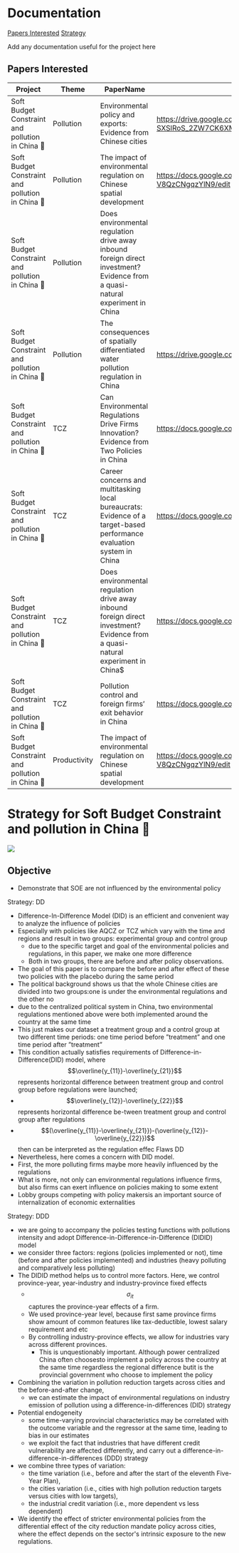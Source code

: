 # Documentation

[Papers Interested](##Papers-Interested)
[Strategy](#-Strategy-for-Soft-Budget-Constraint-and-pollution-in-China-👀)

Add any documentation useful for the project here

## Papers Interested

| Project                                         | Theme        | PaperName                                                                                                                      | GoogleDoc                                                              | LinkWeava                                                                                                                      | Profile                                        |
|-------------------------------------------------|--------------|--------------------------------------------------------------------------------------------------------------------------------|------------------------------------------------------------------------|--------------------------------------------------------------------------------------------------------------------------------|------------------------------------------------|
| Soft Budget Constraint and pollution in China 👀 | Pollution    | Environmental policy and exports: Evidence from Chinese cities                                                                 | https://drive.google.com/file/d/1-SXSlRoS_2ZW7CK6XMhcXpJDPxAEF1xG/view | Environmental policy and exports: Evidence from Chinese cities                                                                 | https://dynalist.io/d/XKfJQeiB0Ca0jwkuezQ0tPv7 |
| Soft Budget Constraint and pollution in China 👀 | Pollution    | The impact of environmental regulation on Chinese spatial development                                                          | https://docs.google.com/file/d/1JguCKTBU_WDh8HzYbY-V8QzCNgqzYlN9/edit  | The impact of environmental regulation on Chinese spatial development                                                          |                                                |
| Soft Budget Constraint and pollution in China 👀 | Pollution    | Does environmental regulation drive away inbound foreign direct investment? Evidence from a quasi-natural experiment in China  |                                                                        | Does environmental regulation drive away inbound foreign direct investment? Evidence from a quasi-natural experiment in China  | https://dynalist.io/d/NoN72svhJGwmeD_FB8--rvgv |
| Soft Budget Constraint and pollution in China 👀 | Pollution    | The consequences of spatially differentiated water pollution regulation in China                                               | https://drive.google.com/file/d/15HDYRf07DPy27nHRjjlEYPkNAsBjSl5m/view | The consequences of spatially differentiated water pollution regulation in China                                               | https://dynalist.io/d/V31BAFi9NSfx1rqIccNVgRIa |
| Soft Budget Constraint and pollution in China 👀 | TCZ          | Can Environmental Regulations Drive Firms Innovation? Evidence from Two Policies in China                                      | https://docs.google.com/file/d/1_BgizwKFNaWa96yUt03KY1Ju08volXGy/edit  | Can Environmental Regulations Drive Firms Innovation? Evidence from Two Policies in China                                      |                                                |
| Soft Budget Constraint and pollution in China 👀 | TCZ          | Career concerns and multitasking local bureaucrats: Evidence of a target-based performance evaluation system in China          | https://docs.google.com/file/d/1fO46H7ZAmrUokwokCIPDvnsr4kJWGjGM/edit  | Career concerns and multitasking local bureaucrats: Evidence of a target-based performance evaluation system in China          |                                                |
| Soft Budget Constraint and pollution in China 👀 | TCZ          | Does environmental regulation drive away inbound foreign direct investment? Evidence from a quasi-natural experiment in China$ | https://docs.google.com/file/d/1pnyVlTOF5XZvQ2WQ7-X4IJD1XOoZfYlH/edit  | Does environmental regulation drive away inbound foreign direct investment? Evidence from a quasi-natural experiment in China$ | https://dynalist.io/d/NoN72svhJGwmeD_FB8--rvgv |
| Soft Budget Constraint and pollution in China 👀 | TCZ          | Pollution control and foreign firms’ exit behavior in China                                                                    | https://docs.google.com/file/d/1rKKu16tu9UewsK4HSVzk7lsL7k8rOfXp/edit  | Pollution control and foreign firms’ exit behavior in China                                                                    |                                                |
| Soft Budget Constraint and pollution in China 👀 | Productivity | The impact of environmental regulation on Chinese spatial development                                                          | https://docs.google.com/file/d/1JguCKTBU_WDh8HzYbY-V8QzCNgqzYlN9/edit  | The impact of environmental regulation on Chinese spatial development                                                          |                                                |

# Strategy for Soft Budget Constraint and pollution in China 👀


![](https://drive.google.com/uc?export=view&id=1Qvz56UwL8aHGaP5J1dbIdPX6qfG7wz39)

## Objective
* Demonstrate that SOE are not influenced by the environmental policy 

Strategy: DD

* Difference-In-Difference Model (DID) is an efficient and convenient way to analyze the influence of policies
* Especially with policies like AQCZ or TCZ which vary with the time and regions and result in two groups: experimental group and control group
  * due to the specific target and goal of the environmental policies and regulations, in this paper, we make one more difference
  * Both in two groups, there are before and after policy observations.
* The goal of this paper is to compare the before and after effect of these two policies with the placebo during the same period
* The political background shows us that the whole Chinese cities are divided into two groups:one is under the environmental regulations and the other no
* due to the centralized political system in China, two environmental regulations mentioned above were both implemented around the country at the same time
* This just makes our dataset a treatment group and a control group at two different time periods: one time period before ”treatment” and one time period after ”treatment”
* This condition actually satisfies requirements of Difference-in-Difference(DID) model, where $$\overline{y_{11}}-\overline{y_{21}}$$ represents horizontal difference between treatment group and control group before regulations were launched;
* $$\overline{y_{12}}-\overline{y_{22}}$$ represents horizontal difference be-tween treatment group and control group after regulations
* $$(\overline{y_{11}}-\overline{y_{21}})-(\overline{y_{12}}-\overline{y_{22}})$$ then can be interpreted as the regulation effec
Flaws DD
* Nevertheless, here comes a concern with DID model.
* First, the more polluting firms maybe more heavily influenced by the regulations
* What is more, not only can environmental regulations influence firms, but also firms can exert influence on policies making to some extent
* Lobby groups competing with policy makersis an important source of internalization of economic externalities

Strategy: DDD

* we are going to accompany the policies testing functions with pollutions intensity and adopt Difference-in-Difference-in-Difference (DIDID) model
* we consider three factors: regions (policies implemented or not), time (before and after policies implemented) and industries (heavy polluting and comparatively less polluting)
* The DIDID method helps us to control more factors. Here, we control province-year, year-industry and industry-province fixed effects
  * $$\sigma_{i t}$$ captures the province-year effects of a firm.
  * We used province-year level, because first same province firms show amount of common features like tax-deductible, lowest salary requirement and etc
  * By controlling industry-province effects, we allow for industries vary across different provinces.
    * This is unquestionably important. Although power centralized China often choosesto implement a policy across the country at the same time regardless the regional difference butit is the provincial government who choose to implement the policy
* Combining the variation in pollution reduction targets across cities and the before-and-after change,
  * we can estimate the impact of environmental regulations on industry emission of pollution using a difference-in-differences (DID) strategy
* Potential endogeneity
  * some time-varying provincial characteristics may be correlated with the outcome variable and the regressor at the same time, leading to bias in our estimates
  * we exploit the fact that industries that have different credit vulnerability are affected differently, and carry out a difference-in-difference-in-differences (DDD) strategy
* we combine three types of variation:
  * the time variation (i.e., before and after the start of the eleventh Five-Year Plan),
  * the cities variation (i.e., cities with high pollution reduction targets versus cities with low targets),
  * the industrial credit variation (i.e., more dependent vs less dependent)
* We identify the effect of stricter environmental policies from the differential effect of the city reduction mandate policy across cities, where the effect depends on the sector's intrinsic exposure to the new regulations.
